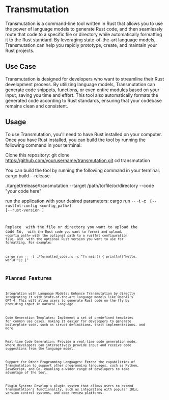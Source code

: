# Transmutation

Transmutation is a command-line tool written in Rust that allows you to use the power of language models to generate Rust code, and then seamlessly route that code to a specific file or directory while automatically formatting it to the Rust standard. By leveraging state-of-the-art language models, Transmutation can help you rapidly prototype, create, and maintain your Rust projects.

## Use Case

Transmutation is designed for developers who want to streamline their Rust development process. By utilizing language models, Transmutation can generate code snippets, functions, or even entire modules based on your input, saving you time and effort. This tool also automatically formats the generated code according to Rust standards, ensuring that your codebase remains clean and consistent.

## Usage

To use Transmutation, you'll need to have Rust installed on your computer. Once you have Rust installed, you can build the tool by running the following command in your terminal:

Clone this repository:
git clone https://github.com/yourusername/transmutation.git
cd transmutation

You can build the tool by running the following command in your terminal:
cargo build --release

./target/release/transmutation --target /path/to/file/or/directory --code "your code here"

run the application with your desired parameters:
cargo run -- -t <target> -c <code> [--rustfmt-config <config_path>] [--rust-version <version>]

Replace <target> with the file or directory you want to upload the code to, <code> with the Rust code you want to format and upload, <config_path> with the optional path to a rustfmt configuration file, and <version> with the optional Rust version you want to use for formatting.
For example:

cargo run -- -t ./formatted_code.rs -c "fn main() { println!(\"Hello, world!\"); }"

## Planned Features

Integration with Language Models: Enhance Transmutation by directly integrating it with state-of-the-art language models like OpenAI's GPT-4. This will allow users to generate Rust code on-the-fly by providing input in natural language.

Code Generation Templates: Implement a set of predefined templates for common use cases, making it easier for developers to generate boilerplate code, such as struct definitions, trait implementations, and more.

Real-time Code Generation: Provide a real-time code generation mode, where developers can interactively provide input and receive code suggestions from the language model.

Support for Other Programming Languages: Extend the capabilities of Transmutation to support other programming languages, such as Python, JavaScript, and Go, enabling a wider range of developers to take advantage of the tool.

Plugin System: Develop a plugin system that allows users to extend Transmutation's functionality, such as integrating with popular IDEs, version control systems, and code review platforms.
